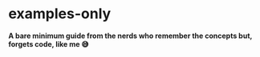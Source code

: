# examples-only

**A bare minimum guide from the nerds who remember the concepts but, forgets code, like me 😅**